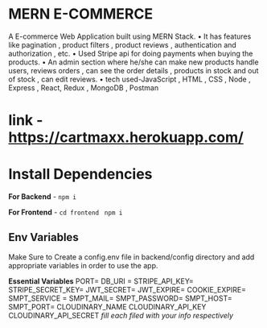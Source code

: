 # MERN E-COMMERCE 

 A E-commerce Web Application built using MERN Stack.
• It has features like pagination , product filters , product
reviews , authentication and authorization , etc.
• Used Stripe api for doing payments when buying the
products.
• An admin section where he/she can make new products
handle users, reviews orders , can see the order details ,
products in stock and out of stock , can edit reviews.
• tech used-JavaScript , HTML , CSS , Node , Express ,
React, Redux , MongoDB , Postman

# link - https://cartmaxx.herokuapp.com/
# Install Dependencies

**For Backend** - `npm i`

**For Frontend** - `cd frontend` ` npm i`

## Env Variables

Make Sure to Create a config.env file in backend/config directory and add appropriate variables in order to use the app.

**Essential Variables**
PORT=
DB_URI =
STRIPE_API_KEY=
STRIPE_SECRET_KEY=
JWT_SECRET=
JWT_EXPIRE=
COOKIE_EXPIRE=
SMPT_SERVICE =
SMPT_MAIL=
SMPT_PASSWORD=
SMPT_HOST=
SMPT_PORT=
CLOUDINARY_NAME
CLOUDINARY_API_KEY
CLOUDINARY_API_SECRET
_fill each filed with your info respectively_
